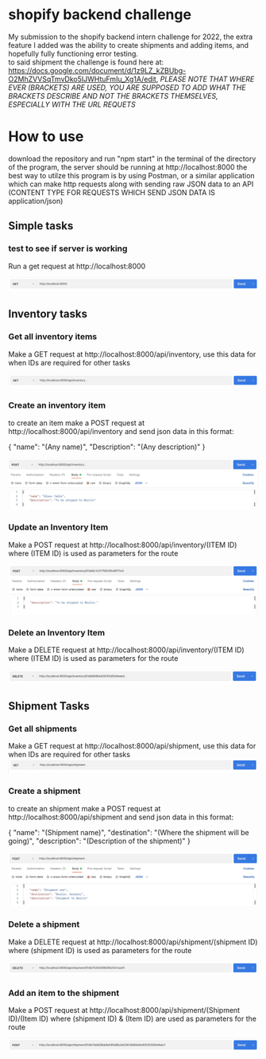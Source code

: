 # shopify backend challenge
 My submission to the shopify backend intern challenge for 2022, the extra feature I added was the ability to create shipments and adding items, and hopefully fully functioning error testing.  
 to said shipment the challenge is found here at: https://docs.google.com/document/d/1z9LZ_kZBUbg-O2MhZVVSqTmvDko5IJWHtuFmIu_Xg1A/edit, *PLEASE NOTE 
 THAT WHERE EVER (BRACKETS) ARE USED, YOU ARE SUPPOSED TO ADD WHAT THE BRACKETS DESCRIBE AND NOT THE BRACKETS THEMSELVES, ESPECIALLY WITH THE URL REQUETS*

# How to use
download the repository and run "npm start" in the terminal of the directory of the program, the server should be running at http://localhost:8000 
the best way to utilze this program is by using Postman, or a similar application which can make http requests along with sending raw JSON data to an 
API (CONTENT TYPE FOR REQUESTS WHICH SEND JSON DATA IS application/json)

## Simple tasks 

### test to see if server is working 
Run a get request at http://localhost:8000

![Screenshot](./repoPictures/serverTest.jpg)

## Inventory tasks 

### Get all inventory items
Make a GET request at http://localhost:8000/api/inventory, use this data for when IDs are required for other tasks

![Screenshot](./repoPictures/getInventory.jpg)

### Create an inventory item
to create an item make a POST request at http://localhost:8000/api/inventory and send json data in this format:

{
    "name": "(Any name)",
    "Description": "(Any description)"
}

![Screenshot](./repoPictures/createItem.jpg)

### Update an Inventory Item
 Make a POST request at http://localhost:8000/api/inventory/(ITEM ID) where (ITEM ID) is used as parameters for the route
 
 ![Screenshot](./repoPictures/updateItem.jpg)
 
### Delete an Inventory Item
 Make a DELETE request at http://localhost:8000/api/inventory/(ITEM ID) where (ITEM ID) is used as parameters for the route
 
 ![Screenshot](./repoPictures/deleteItem.jpg)
 
 ## Shipment Tasks
 
### Get all shipments
Make a GET request at http://localhost:8000/api/shipment, use this data for when IDs are required for other tasks
![Screenshot](./repoPictures/getShipments.jpg)
 
### Create a shipment
to create an shipment make a POST request at http://localhost:8000/api/shipment and send json data in this format:

 {
    "name": "(Shipment name)",
    "destination": "(Where the shipment will be going)",
    "description": "(Description of the shipment)"
}

![Screenshot](./repoPictures/createShipment.jpg)

### Delete a shipment
 Make a DELETE request at http://localhost:8000/api/shipment/(shipment ID) where (shipment ID) is used as parameters for the route
 
 ![Screenshot](./repoPictures/deleteShipment.jpg)
 
### Add an item to the shipment
 Make a POST request at http://localhost:8000/api/shipment/(Shipment ID)/(Item ID) where (shipment ID) & (Item ID) are used as parameters for the route
 
 ![Screenshot](./repoPictures/addItemToShipment.jpg)
 
